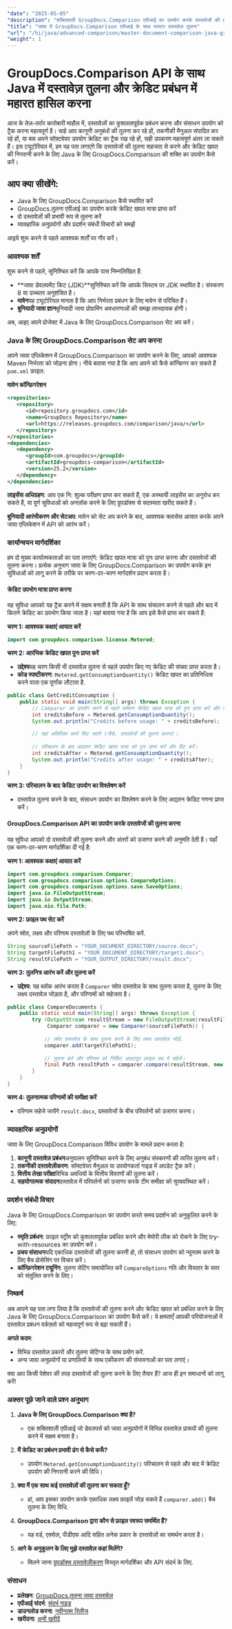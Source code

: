 ```yaml
---
"date": "2025-05-05"
"description": "शक्तिशाली GroupDocs.Comparison एपीआई का उपयोग करके दस्तावेजों की तुलना करना और Java में क्रेडिट उपयोग को कुशलतापूर्वक प्रबंधित करना सीखें।"
"title": "जावा में GroupDocs.Comparison एपीआई के साथ मास्टर दस्तावेज़ तुलना"
"url": "/hi/java/advanced-comparison/master-document-comparison-java-groupdocs-api/"
"weight": 1
---
```


# GroupDocs.Comparison API के साथ Java में दस्तावेज़ तुलना और क्रेडिट प्रबंधन में महारत हासिल करना

आज के तेज़-तर्रार कारोबारी माहौल में, दस्तावेज़ों का कुशलतापूर्वक प्रबंधन करना और संसाधन उपयोग को ट्रैक करना महत्वपूर्ण है। चाहे आप कानूनी अनुबंधों की तुलना कर रहे हों, तकनीकी मैनुअल संपादित कर रहे हों, या बस अपने सॉफ़्टवेयर उपयोग क्रेडिट का ट्रैक रख रहे हों, सही उपकरण महत्वपूर्ण अंतर ला सकते हैं। इस ट्यूटोरियल में, हम यह पता लगाएंगे कि दस्तावेजों की तुलना सहजता से करने और क्रेडिट खपत की निगरानी करने के लिए Java के लिए GroupDocs.Comparison की शक्ति का उपयोग कैसे करें।

## आप क्या सीखेंगे:
- Java के लिए GroupDocs.Comparison कैसे स्थापित करें
- GroupDocs.तुलना एपीआई का उपयोग करके क्रेडिट खपत मात्रा प्राप्त करें
- दो दस्तावेज़ों की प्रभावी रूप से तुलना करें
- व्यावहारिक अनुप्रयोगों और प्रदर्शन संबंधी विचारों को समझें

आइये शुरू करने से पहले आवश्यक शर्तों पर गौर करें।

### आवश्यक शर्तें

शुरू करने से पहले, सुनिश्चित करें कि आपके पास निम्नलिखित हैं:

- **जावा डेवलपमेंट किट (JDK)**सुनिश्चित करें कि आपके सिस्टम पर JDK स्थापित है। संस्करण 8 या उच्चतर अनुशंसित है।
- **मावेन**यह ट्यूटोरियल मानता है कि आप निर्भरता प्रबंधन के लिए मावेन से परिचित हैं।
- **बुनियादी जावा ज्ञान**बुनियादी जावा प्रोग्रामिंग अवधारणाओं की समझ लाभदायक होगी।

अब, आइए अपने प्रोजेक्ट में Java के लिए GroupDocs.Comparison सेट अप करें।

### Java के लिए GroupDocs.Comparison सेट अप करना

अपने जावा एप्लिकेशन में GroupDocs.Comparison का उपयोग करने के लिए, आपको आवश्यक Maven निर्भरता को जोड़ना होगा। नीचे बताया गया है कि आप अपने को कैसे कॉन्फ़िगर कर सकते हैं `pom.xml` फ़ाइल:

**मावेन कॉन्फ़िगरेशन**
```xml
<repositories>
   <repository>
      <id>repository.groupdocs.com</id>
      <name>GroupDocs Repository</name>
      <url>https://releases.groupdocs.com/comparison/java/</url>
   </repository>
</repositories>
<dependencies>
   <dependency>
      <groupId>com.groupdocs</groupId>
      <artifactId>groupdocs-comparison</artifactId>
      <version>25.2</version>
   </dependency>
</dependencies>
```

**लाइसेंस अधिग्रहण**: आप एक नि: शुल्क परीक्षण प्राप्त कर सकते हैं, एक अस्थायी लाइसेंस का अनुरोध कर सकते हैं, या पूर्ण सुविधाओं को अनलॉक करने के लिए ग्रुपडॉक्स से सदस्यता खरीद सकते हैं।

**बुनियादी आरंभीकरण और सेटअप**: मावेन को सेट अप करने के बाद, आवश्यक क्लासेस आयात करके अपने जावा एप्लिकेशन में API को आरंभ करें।

### कार्यान्वयन मार्गदर्शिका

हम दो मुख्य कार्यात्मकताओं का पता लगाएंगे: क्रेडिट खपत मात्रा को पुनः प्राप्त करना और दस्तावेजों की तुलना करना। प्रत्येक अनुभाग जावा के लिए GroupDocs.Comparison का उपयोग करके इन सुविधाओं को लागू करने के तरीके पर चरण-दर-चरण मार्गदर्शन प्रदान करता है।

#### क्रेडिट उपभोग मात्रा प्राप्त करना

यह सुविधा आपको यह ट्रैक करने में सक्षम बनाती है कि API के साथ संचालन करने से पहले और बाद में कितने क्रेडिट का उपभोग किया जाता है। यहां बताया गया है कि आप इसे कैसे प्राप्त कर सकते हैं:

**चरण 1: आवश्यक कक्षाएं आयात करें**
```java
import com.groupdocs.comparison.license.Metered;
```

**चरण 2: आरंभिक क्रेडिट खपत पुनः प्राप्त करें**
- **उद्देश्य**यह चरण किसी भी दस्तावेज़ तुलना से पहले उपयोग किए गए क्रेडिट की संख्या प्राप्त करता है।
- **कोड स्पष्टीकरण**: `Metered.getConsumptionQuantity()` क्रेडिट खपत का प्रतिनिधित्व करने वाला एक पूर्णांक लौटाता है.

```java
public class GetCreditConsumption {
    public static void main(String[] args) throws Exception {
        // Comparer का उपयोग करने से पहले वर्तमान क्रेडिट खपत मात्रा को पुनः प्राप्त करें और प्रिंट करें।
        int creditsBefore = Metered.getConsumptionQuantity();
        System.out.println("Credits before usage: " + creditsBefore);
        
        // यहां अतिरिक्त कार्य किए जाएंगे (जैसे, दस्तावेजों की तुलना करना)।
        
        // परिचालन के बाद अद्यतन क्रेडिट खपत मात्रा को पुनः प्राप्त करें और प्रिंट करें।
        int creditsAfter = Metered.getConsumptionQuantity();
        System.out.println("Credits after usage: " + creditsAfter);
    }
}
```

**चरण 3: परिचालन के बाद क्रेडिट उपयोग का विश्लेषण करें**
- दस्तावेज़ तुलना करने के बाद, संसाधन उपयोग का विश्लेषण करने के लिए अद्यतन क्रेडिट गणना प्राप्त करें।

#### GroupDocs.Comparison API का उपयोग करके दस्तावेजों की तुलना करना

यह सुविधा आपको दो दस्तावेज़ों की तुलना करने और अंतरों को उजागर करने की अनुमति देती है। यहाँ एक चरण-दर-चरण मार्गदर्शिका दी गई है:

**चरण 1: आवश्यक कक्षाएं आयात करें**
```java
import com.groupdocs.comparison.Comparer;
import com.groupdocs.comparison.options.CompareOptions;
import com.groupdocs.comparison.options.save.SaveOptions;
import java.io.FileOutputStream;
import java.io.OutputStream;
import java.nio.file.Path;
```

**चरण 2: फ़ाइल पथ सेट करें**

अपने स्रोत, लक्ष्य और परिणाम दस्तावेज़ों के लिए पथ परिभाषित करें.

```java
String sourceFilePath = "YOUR_DOCUMENT_DIRECTORY/source.docx";
String targetFilePath1 = "YOUR_DOCUMENT_DIRECTORY/target1.docx";
String resultFilePath = "YOUR_OUTPUT_DIRECTORY/result.docx";
```

**चरण 3: तुलनित्र आरंभ करें और तुलना करें**
- **उद्देश्य**: यह ब्लॉक आरंभ करता है `Comparer` स्रोत दस्तावेज़ के साथ तुलना करता है, तुलना के लिए लक्ष्य दस्तावेज़ जोड़ता है, और परिणामों को सहेजता है।

```java
public class CompareDocuments {
    public static void main(String[] args) throws Exception {
        try (OutputStream resultStream = new FileOutputStream(resultFilePath);
             Comparer comparer = new Comparer(sourceFilePath)) {
            
            // स्रोत दस्तावेज़ के साथ तुलना करने के लिए लक्ष्य दस्तावेज़ जोड़ें.
            comparer.add(targetFilePath1);
            
            // तुलना करें और परिणाम को निर्दिष्ट आउटपुट फ़ाइल पथ में सहेजें।
            final Path resultPath = comparer.compare(resultStream, new SaveOptions(), new CompareOptions());
        }
    }
}
```

**चरण 4: तुलनात्मक परिणामों की समीक्षा करें**
- परिणाम सहेजे जायेंगे `result.docx`, दस्तावेजों के बीच परिवर्तनों को उजागर करना।

### व्यावहारिक अनुप्रयोगों

जावा के लिए GroupDocs.Comparison विविध उपयोग के मामले प्रदान करता है:

1. **कानूनी दस्तावेज़ प्रबंधन**अनुपालन सुनिश्चित करने के लिए अनुबंध संस्करणों की त्वरित तुलना करें।
2. **तकनीकी दस्तावेज़ीकरण**: सॉफ्टवेयर मैनुअल या उपयोगकर्ता गाइड में अपडेट ट्रैक करें।
3. **वित्तीय लेखा परीक्षा**विभिन्न अवधियों के वित्तीय विवरणों की तुलना करें।
4. **सहयोगात्मक संपादन**दस्तावेज़ में परिवर्तनों को उजागर करके टीम समीक्षा को सुव्यवस्थित करें।

### प्रदर्शन संबंधी विचार

Java के लिए GroupDocs.Comparison का उपयोग करते समय प्रदर्शन को अनुकूलित करने के लिए:

- **स्मृति प्रबंधन**: फ़ाइल स्ट्रीम को कुशलतापूर्वक प्रबंधित करने और मेमोरी लीक को रोकने के लिए try-with-resources का उपयोग करें।
- **प्रचय संसाधन**यदि एकाधिक दस्तावेजों की तुलना करनी हो, तो संसाधन उपयोग को न्यूनतम करने के लिए बैच प्रोसेसिंग पर विचार करें।
- **कॉन्फ़िगरेशन ट्यूनिंग**: तुलना सेटिंग समायोजित करें `CompareOptions` गति और विस्तार के स्तर को संतुलित करने के लिए।

### निष्कर्ष

अब आपने यह पता लगा लिया है कि दस्तावेजों की तुलना करने और क्रेडिट खपत को प्रबंधित करने के लिए Java के लिए GroupDocs.Comparison का उपयोग कैसे करें। ये क्षमताएँ आपकी परियोजनाओं में दस्तावेज़ प्रबंधन वर्कफ़्लो को महत्वपूर्ण रूप से बढ़ा सकती हैं।

**अगले कदम**:
- विभिन्न दस्तावेज़ प्रकारों और तुलना सेटिंग्स के साथ प्रयोग करें.
- अन्य जावा अनुप्रयोगों या प्रणालियों के साथ एकीकरण की संभावनाओं का पता लगाएं।

क्या आप किसी पेशेवर की तरह दस्तावेजों की तुलना करने के लिए तैयार हैं? आज ही इन समाधानों को लागू करें!

### अक्सर पूछे जाने वाले प्रश्न अनुभाग

1. **Java के लिए GroupDocs.Comparison क्या है?**
   - एक शक्तिशाली एपीआई जो डेवलपर्स को जावा अनुप्रयोगों में विभिन्न दस्तावेज़ प्रारूपों की तुलना करने में सक्षम बनाता है।

2. **मैं क्रेडिट का प्रबंधन प्रभावी ढंग से कैसे करूँ?**
   - उपयोग `Metered.getConsumptionQuantity()` परिचालन से पहले और बाद में क्रेडिट उपयोग की निगरानी करने की विधि।

3. **क्या मैं एक साथ कई दस्तावेज़ों की तुलना कर सकता हूँ?**
   - हां, आप इसका उपयोग करके एकाधिक लक्ष्य फ़ाइलें जोड़ सकते हैं `comparer.add()` बैच तुलना के लिए विधि.

4. **GroupDocs.Comparison द्वारा कौन से फ़ाइल स्वरूप समर्थित हैं?**
   - यह वर्ड, एक्सेल, पीडीएफ आदि सहित अनेक प्रकार के दस्तावेज़ों का समर्थन करता है।

5. **आगे के अनुकूलन के लिए मुझे दस्तावेज़ कहां मिलेंगे?**
   - मिलने जाना [ग्रुपडॉक्स दस्तावेज़ीकरण](https://docs.groupdocs.com/comparison/java/) विस्तृत मार्गदर्शिका और API संदर्भ के लिए.

### संसाधन
- **प्रलेखन**: [GroupDocs.तुलना जावा दस्तावेज़](https://docs.groupdocs.com/comparison/java/)
- **एपीआई संदर्भ**: [संदर्भ गाइड](https://reference.groupdocs.com/comparison/java/)
- **डाउनलोड करना**: [नवीनतम रिलीज](https://releases.groupdocs.com/comparison/java/)
- **खरीदना**: [अभी खरीदें](https://purchase.groupdocs.com/buy)